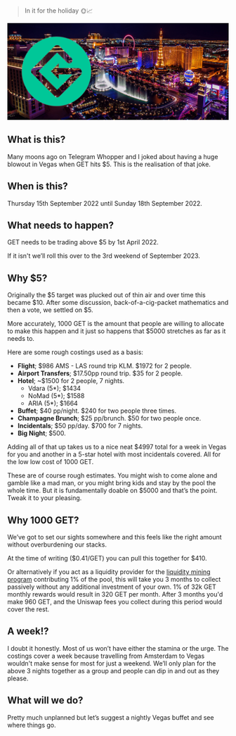> In it for the holiday 🌞📈

![](get-vegas.jpg)

## What is this?
Many moons ago on Telegram Whopper and I joked about having a huge blowout in Vegas when GET hits $5. This is the realisation of that joke.

## When is this?
Thursday 15th September 2022 until Sunday 18th September 2022.

## What needs to happen?
GET needs to be trading above $5 by 1st April 2022.

If it isn't we’ll roll this over to the 3rd weekend of September 2023.

## Why $5?
Originally the $5 target was plucked out of thin air and over time this became $10. After some discussion, back-of-a-cig-packet mathematics and then a vote, we settled on $5.

More accurately, 1000 GET is the amount that people are willing to allocate to make this happen and it just so happens that $5000 stretches as far as it needs to.

Here are some rough costings used as a basis:
* **Flight**; $986 AMS - LAS round trip KLM. $1972 for 2 people.
* **Airport Transfers**; $17.50pp round trip. $35 for 2 people.
* **Hotel**; ~$1500 for 2 people, 7 nights.
	* Vdara (5*); $1434
	* NoMad (5*); $1588
	* ARIA (5*); $1664
* **Buffet**; $40 pp/night. $240 for two people three times.
* **Champagne Brunch**; $25 pp/brunch. $50 for two people once.
* **Incidentals**; $50 pp/day. $700 for 7 nights.
* **Big Night**; $500.

Adding all of that up takes us to a nice neat $4997 total for a week in Vegas for you and another in a 5-star hotel with most incidentals covered. All for the low low cost of 1000 GET.

These are of course rough estimates. You might wish to come alone and gamble like a mad man, or you might bring kids and stay by the pool the whole time. But it is fundamentally doable on $5000 and that’s the point. Tweak it to your pleasing.

## Why 1000 GET?
We’ve got to set our sights somewhere and this feels like the right amount without overburdening our stacks.

At the time of writing ($0.41/GET) you can pull this together for $410.

Or alternatively if you act as a liquidity provider for the [liquidity mining program](https://medium.com/get-protocol/the-get-liquidity-mining-program-55cc50c4bb7e) contributing 1% of the pool, this will take you 3 months to collect passively without any additional investment of your own. 1% of 32k GET monthly rewards would result in 320 GET per month. After 3 months you'd make 960 GET, and the Uniswap fees you collect during this period would cover the rest.

## A week!?
I doubt it honestly. Most of us won’t have either the stamina or the urge. The costings cover a week because travelling from Amsterdam to Vegas wouldn't make sense for most for just a weekend. We’ll only plan for the above 3 nights together as a group and people can dip in and out as they please.

## What will we do?
Pretty much unplanned but let’s suggest a nightly Vegas buffet and see where things go.
